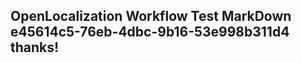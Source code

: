 <properties
ms.topic="hero-topic"
ms.test1="hero-topic"
ms.test2="test"/>

## OpenLocalization Workflow Test MarkDown e45614c5-76eb-4dbc-9b16-53e998b311d4 thanks!
